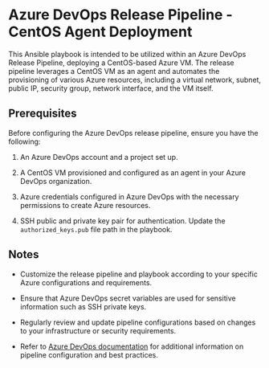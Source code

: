 # Azure DevOps Release Pipeline - CentOS Agent Deployment

This Ansible playbook is intended to be utilized within an Azure DevOps Release Pipeline, deploying a CentOS-based Azure VM. The release pipeline leverages a CentOS VM as an agent and automates the provisioning of various Azure resources, including a virtual network, subnet, public IP, security group, network interface, and the VM itself.

## Prerequisites

Before configuring the Azure DevOps release pipeline, ensure you have the following:

1. An Azure DevOps account and a project set up.

2. A CentOS VM provisioned and configured as an agent in your Azure DevOps organization.

3. Azure credentials configured in Azure DevOps with the necessary permissions to create Azure resources.

4. SSH public and private key pair for authentication. Update the `authorized_keys.pub` file path in the playbook.

## Notes

- Customize the release pipeline and playbook according to your specific Azure configurations and requirements.

- Ensure that Azure DevOps secret variables are used for sensitive information such as SSH private keys.

- Regularly review and update pipeline configurations based on changes to your infrastructure or security requirements.

- Refer to [Azure DevOps documentation](https://docs.microsoft.com/en-us/azure/devops/pipelines/) for additional information on pipeline configuration and best practices.
